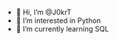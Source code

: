- 👋 Hi, I’m @J0krT
- 👀 I’m interested in Python
- 🌱 I’m currently learning SQL

<!---
J0krT/J0krT is a ✨ special ✨ repository because its `README.md` (this file) appears on your GitHub profile.
You can click the Preview link to take a look at your changes.
--->
